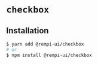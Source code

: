 # `checkbox`

## Installation

```sh
$ yarn add @rempi-ui/checkbox
# or
$ npm install @rempi-ui/checkbox
```
